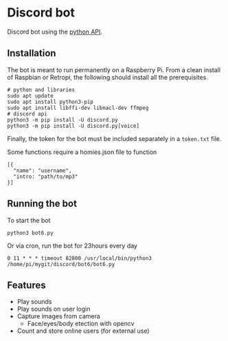 # Discord bot

Discord bot using the [python API](https://discordpy.readthedocs.io/en/latest/api.html).

## Installation

The bot is meant to run permanently on a Raspberry Pi. From a clean install of Raspbian or
Retropi, the following should install all the prerequisites

```
# python and libraries
sudo apt update
sudo apt install python3-pip
sudo apt install libffi-dev libnacl-dev ffmpeg
# discord api
python3 -m pip install -U discord.py
python3 -m pip install -U discord.py[voice]
```

Finally, the token for the bot must be included separately in a `token.txt` file.

Some functions require a homies.json file to function

```{json}
[{
  "name": "username",
  "intro: "path/to/mp3"
}]
```

## Running the bot

To start the bot
```
python3 bot6.py
```

Or via cron, run the bot for 23hours every day
```
0 11 * * * timeout 82800 /usr/local/bin/python3 /home/pi/mygit/discord/bot6/bot6.py
```


## Features
- Play sounds
- Play sounds on user login
- Capture images from camera
    - Face/eyes/body etection with opencv
- Count and store online users (for external use)

